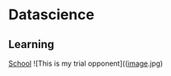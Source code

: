 # Datascience
## Learning 
[School](https://www.fsu.edu)
![This is my trial opponent](([image](https://encrypted-tbn0.gstatic.com/images?q=tbn:ANd9GcTSyIVoRjoBX4eQ-I58UB765CnaCNsIo2WgzA&usqp=CAU).jpg)
